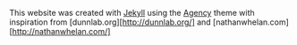 This website was created with [Jekyll](http://jekyllrb.com) using the [Agency](http://jekyllthemes.org/themes/agency) theme with inspiration from [dunnlab.org][http://dunnlab.org/] and [nathanwhelan.com][http://nathanwhelan.com/]
